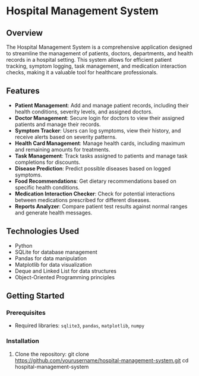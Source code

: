 # Hospital Management System

## Overview
The Hospital Management System is a comprehensive application designed to streamline the management of patients, doctors, departments, and health records in a hospital setting. This system allows for efficient patient tracking, symptom logging, task management, and medication interaction checks, making it a valuable tool for healthcare professionals.

## Features
- **Patient Management**: Add and manage patient records, including their health conditions, severity levels, and assigned doctors.
- **Doctor Management**: Secure login for doctors to view their assigned patients and manage their records.
- **Symptom Tracker**: Users can log symptoms, view their history, and receive alerts based on severity patterns.
- **Health Card Management**: Manage health cards, including maximum and remaining amounts for treatments.
- **Task Management**: Track tasks assigned to patients and manage task completions for discounts.
- **Disease Prediction**: Predict possible diseases based on logged symptoms.
- **Food Recommendations**: Get dietary recommendations based on specific health conditions.
- **Medication Interaction Checker**: Check for potential interactions between medications prescribed for different diseases.
- **Reports Analyzer**: Compare patient test results against normal ranges and generate health messages.

## Technologies Used
- Python
- SQLite for database management
- Pandas for data manipulation
- Matplotlib for data visualization
- Deque and Linked List for data structures
- Object-Oriented Programming principles

## Getting Started
### Prerequisites
- Required libraries: `sqlite3`, `pandas`, `matplotlib`, `numpy`

### Installation
1. Clone the repository:
   git clone https://github.com/yourusername/hospital-management-system.git
   cd hospital-management-system
